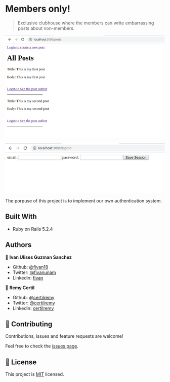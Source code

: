 # Members only!

> Exclusive clubhouse where the members can write embarrassing posts about non-members.

<p align="center">
    <img src="posts.png">
</p>
<p align="center">
    <img src="signin.png">
</p>

The porpuse of this project is to implement our own authentication system.

## Built With

- Ruby on Rails 5.2.4


## Authors

👤 **Ivan Ulises Guzman Sanchez**

- Github: [@fivan18](https://github.com/fivan18)
- Twitter: [@fivanunam](https://twitter.com/fivanunam)
- Linkedin: [fivan](https://www.linkedin.com/in/fivan)

👤 **Remy Certil**

- Github: [@certilremy](https://github.com/certilremy)
- Twitter: [@certilremy](https://twitter.com/certilremy)
- Linkedin: [certilremy](https://linkedin.com/in/certilremy)

## 🤝 Contributing

Contributions, issues and feature requests are welcome!

Feel free to check the [issues page](https://github.com/fivan18/members-only/issues).

## 📝 License

This project is [MIT]() licensed.
